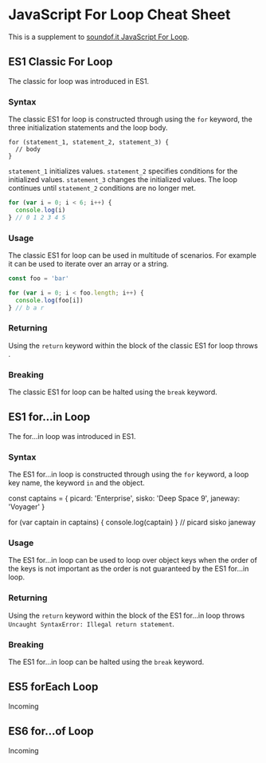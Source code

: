 # JavaScript For Loop Cheat Sheet
This is a supplement to [soundof.it JavaScript For Loop](https://soundof.it/javascript-for-loop).

## ES1 Classic For Loop
The classic for loop was introduced in ES1.

### Syntax
The classic ES1 for loop is constructed through using the `for` keyword, the three initialization statements and the loop body.
```
for (statement_1, statement_2, statement_3) {
  // body
}
```
`statement_1` initializes values. `statement_2` specifies conditions for the initialized values. `statement_3` changes the initialized values. The loop continues until `statement_2` conditions are no longer met.
```JavaScript
for (var i = 0; i < 6; i++) {
  console.log(i)
} // 0 1 2 3 4 5
```

### Usage
The classic ES1 for loop can be used in multitude of scenarios. For example it can be used to iterate over an array or a string.
```JavaScript
const foo = 'bar'

for (var i = 0; i < foo.length; i++) {
  console.log(foo[i])
} // b a r
```

### Returning
Using the `return` keyword within the block of the classic ES1 for loop throws `
`.

### Breaking
The classic ES1 for loop can be halted using the `break` keyword.

## ES1 for...in Loop
The for...in loop was introduced in ES1.

### Syntax
The ES1 for...in loop is constructed through using the `for` keyword, a loop key name, the keyword `in` and the object.

const captains = {
  picard: 'Enterprise',
  sisko: 'Deep Space 9',
  janeway: 'Voyager'
}

for (var captain in captains) {
  console.log(captain)
}  // picard sisko janeway

### Usage
The ES1 for...in loop can be used to loop over object keys when the order of the keys is not important as the order is not guaranteed by the ES1 for...in loop.

### Returning
Using the `return` keyword within the block of the ES1 for...in loop throws `Uncaught SyntaxError: Illegal return statement`.

### Breaking
The ES1 for...in loop can be halted using the `break` keyword.

## ES5 forEach Loop
Incoming








## ES6 for...of Loop
Incoming
















